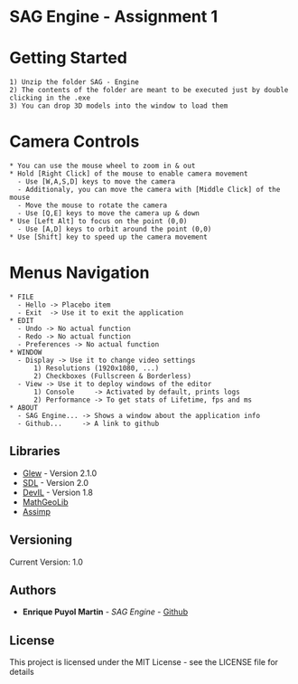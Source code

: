 # SAG Engine - Assignment 1

# Getting Started
```
1) Unzip the folder SAG - Engine
2) The contents of the folder are meant to be executed just by double clicking in the .exe
3) You can drop 3D models into the window to load them
```

# Camera Controls
```
* You can use the mouse wheel to zoom in & out
* Hold [Right Click] of the mouse to enable camera movement
  - Use [W,A,S,D] keys to move the camera
  - Additionaly, you can move the camera with [Middle Click] of the mouse
  - Move the mouse to rotate the camera
  - Use [Q,E] keys to move the camera up & down
* Use [Left Alt] to focus on the point (0,0)
  - Use [A,D] keys to orbit around the point (0,0)
* Use [Shift] key to speed up the camera movement
```

# Menus Navigation
```
* FILE
  - Hello -> Placebo item
  - Exit  -> Use it to exit the application
* EDIT
  - Undo -> No actual function
  - Redo -> No actual function
  - Preferences -> No actual function
* WINDOW
  - Display -> Use it to change video settings
      1) Resolutions (1920x1080, ...)
      2) Checkboxes (Fullscreen & Borderless)
  - View -> Use it to deploy windows of the editor
      1) Console     -> Activated by default, prints logs
      2) Performance -> To get stats of Lifetime, fps and ms
* ABOUT
  - SAG Engine... -> Shows a window about the application info
  - Github...     -> A link to github
```

## Libraries

* [Glew](http://glew.sourceforge.net/) - Version 2.1.0
* [SDL](https://www.libsdl.org/download-2.0.php) - Version 2.0
* [DevIL](http://openil.sourceforge.net/) - Version 1.8
* [MathGeoLib](https://github.com/juj/MathGeoLib)
* [Assimp](http://www.assimp.org/)

## Versioning

Current Version: 1.0

## Authors

* **Enrique Puyol Martin** - *SAG Engine* - [Github](https://github.com/EnriquePuyol/Engine---Camera-Textures)

## License

This project is licensed under the MIT License - see the LICENSE file for details
